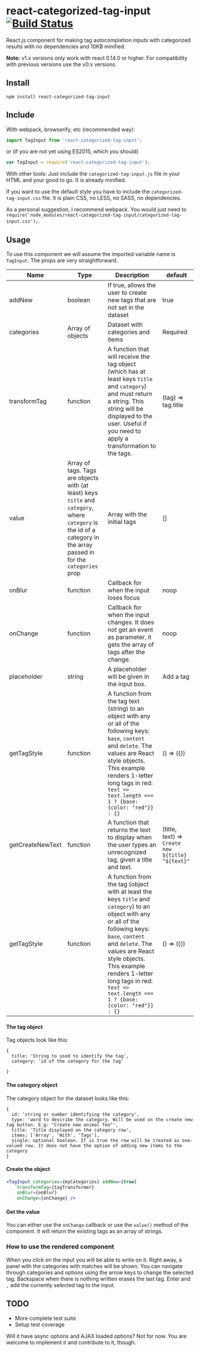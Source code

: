 # react-categorized-tag-input [![Build Status](https://travis-ci.org/mvader/react-categorized-tag-input.svg)](https://travis-ci.org/mvader/react-categorized-tag-input)
React.js component for making tag autocompletion inputs with categorized results with no dependencies and 10KB minified.

**Note:** v1.x versions only work with react 0.14.0 or higher. For compatibility with previous versions use the v0.x versions.

## Install

```
npm install react-categorized-tag-input
```

## Include

With webpack, browserify, etc (recommended way):
```javascript
import TagInput from 'react-categorized-tag-input';
```
or (if you are not yet using ES2015, which you should)
```javascript
var TagInput = require('react-categorized-tag-input');
```

With other tools:
Just include the `categorized-tag-input.js` file in your HTML and your good to go. It is already minified.

If you want to use the default style you have to include the `categorized-tag-input.css` file. It is plain CSS, no LESS, no SASS, no dependencies.

As a personal suggestion, I recommend webpack. You would just need to `require('node_modules/react-categorized-tag-input/categorized-tag-input.css');`.

## Usage

To use this component we will assume the imported variable name is `TagInput`.
The props are very straightforward.

|Name | Type | Description | default|
|-----|------|-------------|--------|
|addNew|boolean|If true, allows the user to create new tags that are not set in the dataset|true|
|categories|Array of objects|Dataset with categories and items|Required|
|transformTag|function|A function that will receive the tag object (which has at least keys `title` and `category`) and must return a string. This string will be displayed to the user. Useful if you need to apply a transformation to the tags.|(tag) => tag.title|
|value|Array of tags. Tags are objects with (at least) keys `title` and `category`, where `category` is the id of a category in the array passed in for the `categories` prop|Array with the initial tags|[]|
|onBlur|function|Callback for when the input loses focus|noop|
|onChange|function|Callback for when the input changes. It does not get an event as parameter, it gets the array of tags after the change.|noop|
|placeholder|string|A placeholder will be given in the input box.|Add a tag|
|getTagStyle|function| A function from the tag text (string) to an object with any or all of the following keys: `base`, `content` and `delete`. The values are React style objects. This example renders 1-letter long tags in red: `text => text.length === 1 ? {base: {color: "red"}} : {}` | () => ({}) |
|getCreateNewText|function| A function that returns the text to display when the user types an unrecognized tag, given a title and text.| (title, text) => `Create new ${title} "${text}"` |
|getTagStyle|function| A function from the tag (object with at least the keys `title` and `category`) to an object with any or all of the following keys: `base`, `content` and `delete`. The values are React style objects. This example renders 1-letter long tags in red: `text => text.length === 1 ? {base: {color: "red"}} : {}` | () => ({}) |

#### The tag object
Tag objects look like this:
```
{
  title: 'String to used to identify the tag',
  category: 'id of the category for the tag'

}
```

#### The category object
The category object for the dataset looks like this:
```
{
  id: 'string or number identifying the category',
  type: 'word to describe the category. Will be used on the create new tag button. E.g: "Create new animal foo"',
  title: 'Title displayed on the category row',
  items: ['Array', 'With', 'Tags'],
  single: optional boolean. If is true the row will be treated as one-valued row. It does not have the option of adding new items to the category
}
```

#### Create the object

```jsx
<TagInput categories={myCategories} addNew={true}
    transformTag={tagTransformer}
    onBlur={onBlur}
    onChange={onChange} />
```

#### Get the value

You can either use the `onChange` callback or use the `value()` method of the component. It will return the existing tags as an array of strings.

### How to use the rendered component

When you click on the input you will be able to write on it. Right away, a panel with the categories with matches will be shown. You can navigate through categories and options using the arrow keys to change the selected tag. Backspace when there is nothing written erases the last tag. Enter and `,` add the currently selected tag to the input.

## TODO

* More complete test suite
* Setup test coverage

Will it have async options and AJAX loaded options? Not for now. You are welcome to implement it and contribute to it, though.